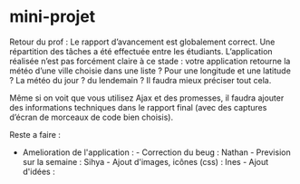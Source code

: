 # mini-projet
Retour du prof : Le rapport d’avancement est globalement correct. Une répartition des tâches a été effectuée entre les étudiants. L’application réalisée n’est pas forcément claire à ce stade : votre application retourne la météo d’une ville choisie dans une liste ? Pour une longitude et une latitude ? La météo du jour ? du lendemain ? Il faudra mieux préciser tout cela.

Même si on voit que vous utilisez Ajax et des promesses, il faudra ajouter des informations techniques dans le rapport final (avec des captures d’écran de morceaux de code bien choisis).

Reste a faire : 
- Amelioration de l'application :
      - Correction du beug : Nathan
      - Prevision sur la semaine : Sihya
      - Ajout d'images, icônes (css) : Ines
      - Ajout d'idées : 
